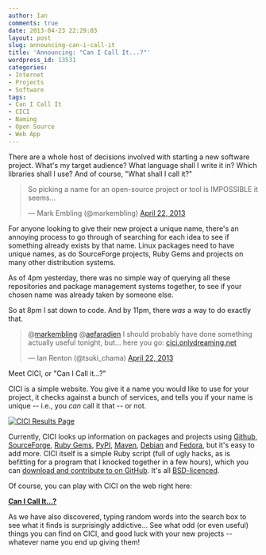 ```yaml
---
author: Ian
comments: true
date: 2013-04-23 22:29:03
layout: post
slug: announcing-can-i-call-it
title: 'Announcing: "Can I Call It...?"'
wordpress_id: 13531
categories:
- Internet
- Projects
- Software
tags:
- Can I Call It
- CICI
- Naming
- Open Source
- Web App
---
```


There are a whole host of decisions involved with starting a new software project. What's my target audience? What language shall I write it in? Which libraries shall I use? And of course, "What shall I call it?"

<blockquote class="twitter-tweet"><p>So picking a name for an open-source project or tool is IMPOSSIBLE it seems...</p>&mdash; Mark Embling (@markembling) <a href="https://twitter.com/markembling/status/326344017526804480">April 22, 2013</a></blockquote>
<script async src="//platform.twitter.com/widgets.js" charset="utf-8"></script>

For anyone looking to give their new project a unique name, there's an annoying process to go through of searching for each idea to see if something already exists by that name. Linux packages need to have unique names, as do SourceForge projects, Ruby Gems and projects on many other distribution systems.

As of 4pm yesterday, there was no simple way of querying all these repositories and package management systems together, to see if your chosen name was already taken by someone else.

So at 8pm I sat down to code. And by 11pm, there _was_ a way to do exactly that.

<blockquote class="twitter-tweet" data-conversation="none"><p>@<a href="https://twitter.com/markembling">markembling</a> @<a href="https://twitter.com/aefaradien">aefaradien</a> I should probably have done something actually useful tonight, but... here you go: <a href="http://t.co/9f26Q6gEAW" title="http://cici.onlydreaming.net/">cici.onlydreaming.net</a></p>&mdash; Ian Renton (@tsuki_chama) <a href="https://twitter.com/tsuki_chama/status/326454516507635712">April 22, 2013</a></blockquote>
<script async src="//platform.twitter.com/widgets.js" charset="utf-8"></script>

Meet CICI, or "Can I Call it...?"

CICI is a simple website. You give it a name you would like to use for your project, it checks against a bunch of services, and tells you if your name is unique -- i.e., you _can_ call it that -- or not.

[![CICI Results Page](https://files.ianrenton.com/sites/blog/2013/04/Screen-shot-2013-04-23-at-22.17.26.png)](https://files.ianrenton.com/sites/blog/2013/04/Screen-shot-2013-04-23-at-22.17.26.png)

Currently, CICI looks up information on packages and projects using [Github](https://github.com), [SourceForge](http://sourceforge.net), [Ruby Gems](http://rubygems.org), [PyPI](http://pypi.python.org), [Maven](http://search.maven.org), [Debian](http://packages.debian.org) and [Fedora](https://admin.fedoraproject.org/pkgdb), but it's easy to add more.  CICI itself is a simple Ruby script (full of ugly hacks, as is befitting for a program that I knocked together in a few hours), which you can [download and contribute to on GitHub](https://github.com/ianrenton/canicallit). It's all [BSD-licenced](https://github.com/ianrenton/canicallit/blob/master/LICENCE.md).

Of course, you can play with CICI on the web right here:

**[Can I Call It...?](http://cici.onlydreaming.net)**

As we have also discovered, typing random words into the search box to see what it finds is surprisingly addictive...  See what odd (or even useful) things you can find on CICI, and good luck with your new projects -- whatever name you end up giving them!
